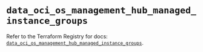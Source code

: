 # `data_oci_os_management_hub_managed_instance_groups`

Refer to the Terraform Registry for docs: [`data_oci_os_management_hub_managed_instance_groups`](https://registry.terraform.io/providers/oracle/oci/7.19.0/docs/data-sources/os_management_hub_managed_instance_groups).
